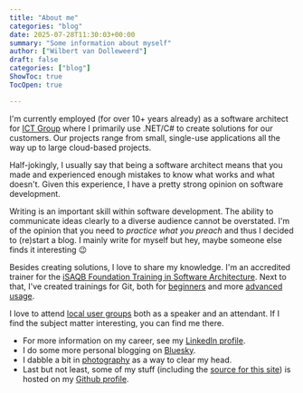 ```yaml
---
title: "About me"
categories: "blog"
date: 2025-07-28T11:30:03+00:00
summary: "Some information about myself"
author: ["Wilbert van Dolleweerd"]
draft: false
categories: ["blog"]
ShowToc: true
TocOpen: true

---
```

I'm currently employed (for over 10+ years already) as a software architect for [ICT Group](https://www.ict.eu/nl) where 
I primarily use .NET/C# to create solutions for our customers. Our projects range from small, single-use applications all the way 
up to large cloud-based projects.

Half-jokingly, I usually say that being a software architect means that you made and experienced enough mistakes to know 
what works and what doesn't. Given this experience, I have a pretty strong opinion on software development.

Writing is an important skill within software development. The ability to communicate ideas clearly to a diverse audience cannot be overstated.
I'm of the opinion that you need to *practice what you preach* and thus I decided to (re)start a blog. I mainly write for myself but hey, maybe 
someone else finds it interesting :wink:

Besides creating solutions, I love to share my knowledge. I'm an accredited trainer for the 
[iSAQB Foundation Training in Software Architecture](https://www.isaqb.org/certifications/cpsa-certifications/cpsa-foundation-level/).
Next to that, I've created trainings for Git, both for [beginners](https://github.com/WilbertOnGithub/GitTraining_Beginners) and more 
[advanced usage](https://github.com/WilbertOnGithub/GitTraining_Advanced).

I love to attend [local user groups](https://www.meetup.com/nl-NL/nimma-codes-meetup-group/) both as a speaker and an attendant. If I find the 
subject matter interesting, you can find me there.

- For more information on my career, see my [LinkedIn profile](www.linkedin.com/in/wilbertvandolleweerd).
- I do some more personal blogging on [Bluesky](https://bsky.app/profile/weeveedee.bsky.social).
- I dabble a bit in [photography](https://www.flickr.com/photos/wilbertvandolleweerd/) as a way to clear my head.
- Last but not least, some of my stuff (including the [source for this site](https://github.com/WilbertOnGithub/wilbertongithub.github.io)) is hosted on my [Github profile](https://github.com/WilbertOnGithub).
